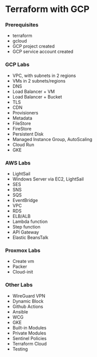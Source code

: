 # Terraform with GCP

### Prerequisites

-   terraform
-   gcloud
-   GCP project created
-   GCP service account created

### GCP Labs

-   VPC, with subnets in 2 regions
-   VMs in 2 subnets/regions
-   DNS
-   Load Balancer + VM
-   Load Balancer + Bucket
-   TLS
-   CDN
-   Provisioners
-   Metadata
-   FileStore
-   FireStore
-   Persistent Disk
-   Managed Instance Group, AutoScaling
-   Cloud Run
-   GKE

### AWS Labs

-   LightSail
-   Windows Server via EC2, LightSail
-   SES
-   SNS
-   SQS
-   EventBridge
-   VPC
-   RDS
-   ELB/ALB
-   Lambda function
-   Step function
-   API Gateway
-   Elastic BeansTalk

### Proxmox Labs

-   Create vm
-   Packer
-   Cloud-init

### Other Labs

-   WireGuard VPN
-   Dynamic Block
-   Github Actions
-   Ansible
-   WCG
-   GKE
-   Built-in Modules
-   Private Modules
-   Sentinel Policies
-   Terraform Cloud
-   Testing
